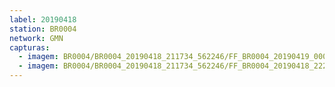 ```yaml
---
label: 20190418
station: BR0004
network: GMN
capturas:
  - imagem: BR0004/BR0004_20190418_211734_562246/FF_BR0004_20190419_000350_762_0184576.fits_maxpixel.jpg
  - imagem: BR0004/BR0004_20190418_211734_562246/FF_BR0004_20190418_222142_907_0070144.fits_maxpixel.jpg
---
```

